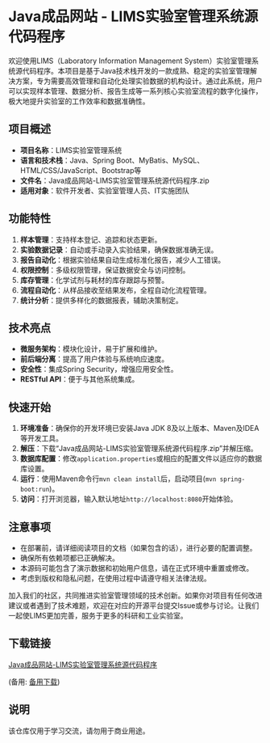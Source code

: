 # Java成品网站 - LIMS实验室管理系统源代码程序

欢迎使用LIMS（Laboratory Information Management System）实验室管理系统源代码程序。本项目是基于Java技术栈开发的一款成熟、稳定的实验室管理解决方案，专为需要高效管理和自动化处理实验数据的机构设计。通过此系统，用户可以实现样本管理、数据分析、报告生成等一系列核心实验室流程的数字化操作，极大地提升实验室的工作效率和数据准确性。

## 项目概述

- **项目名称**：LIMS实验室管理系统
- **语言和技术栈**：Java、Spring Boot、MyBatis、MySQL、HTML/CSS/JavaScript、Bootstrap等
- **文件名**：Java成品网站-LIMS实验室管理系统源代码程序.zip
- **适用对象**：软件开发者、实验室管理人员、IT实施团队

## 功能特性

1. **样本管理**：支持样本登记、追踪和状态更新。
2. **实验数据记录**：自动或手动录入实验结果，确保数据准确无误。
3. **报告自动化**：根据实验结果自动生成标准化报告，减少人工错误。
4. **权限控制**：多级权限管理，保证数据安全与访问控制。
5. **库存管理**：化学试剂与耗材的库存跟踪与预警。
6. **流程自动化**：从样品接收至结果发布，全程自动化流程管理。
7. **统计分析**：提供多样化的数据报表，辅助决策制定。

## 技术亮点

- **微服务架构**：模块化设计，易于扩展和维护。
- **前后端分离**：提高了用户体验与系统响应速度。
- **安全性**：集成Spring Security，增强应用安全性。
- **RESTful API**：便于与其他系统集成。

## 快速开始

1. **环境准备**：确保你的开发环境已安装Java JDK 8及以上版本、Maven及IDEA等开发工具。
2. **解压**：下载“Java成品网站-LIMS实验室管理系统源代码程序.zip”并解压缩。
3. **数据库配置**：修改`application.properties`或相应的配置文件以适应你的数据库设置。
4. **运行**：使用Maven命令行`mvn clean install`后，启动项目(`mvn spring-boot:run`)。
5. **访问**：打开浏览器，输入默认地址`http://localhost:8080`开始体验。

## 注意事项

- 在部署前，请详细阅读项目的文档（如果包含的话），进行必要的配置调整。
- 确保所有依赖项都已正确解决。
- 本源码可能包含了演示数据和初始用户信息，请在正式环境中重置或修改。
- 考虑到版权和隐私问题，在使用过程中请遵守相关法律法规。

加入我们的社区，共同推进实验室管理领域的技术创新。如果你对项目有任何改进建议或者遇到了技术难题，欢迎在对应的开源平台提交Issue或参与讨论。让我们一起使LIMS更加完善，服务于更多的科研和工业实验室。

## 下载链接
[Java成品网站-LIMS实验室管理系统源代码程序](https://pan.quark.cn/s/ef7aaae1a85b) 

(备用: [备用下载](https://pan.baidu.com/s/1-0zD43K1d2eIDqHOdBHN5w?pwd=1234))

## 说明

该仓库仅用于学习交流，请勿用于商业用途。
